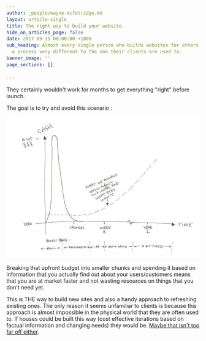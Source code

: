```yaml
---
author: _people/wayne-mcfetridge.md
layout: article-single
title: The right way to build your website.
hide_on_articles_page: false
date: 2017-09-15 00:00:00 +1000
sub_heading: Almost every single person who builds websites for others would follow
  a process very different to the one their clients are used to.
banner_image: ''
page_sections: []

---
```


They certainly wouldn't work for months to get everything "right" before launch.

The goal is to try and avoid this scenario :

![](/uploads/0-2.jpg)

Breaking that upfront budget into smaller chunks and spending it based on information that you actually find out about your users/customers means that you are at market faster and not wasting resources on things that you don't need yet.

This is THE way to build new sites and also a handy approach to refreshing existing ones. The only reason it seems unfamiliar to clients is because this approach is almost impossible in the physical world that they are often used to. If houses could be built this way (cost effective iterations based on factual information and changing needs) they would be. [Maybe that isn't too far off either](https://modscape.com.au/).
